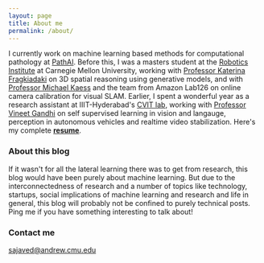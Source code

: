 ```yaml
---
layout: page
title: About me
permalink: /about/
---
```


I currently work on machine learning based methods for computational pathology at [PathAI](https://www.pathai.com/). Before this, I was a masters student at the [Robotics Institute](https://www.ri.cmu.edu/) at Carnegie Mellon University, working with [Professor Katerina Fragkiadaki](https://www.cs.cmu.edu/~katef/) on 3D spatial reasoning using generative models, and with [Professor Michael Kaess](http://frc.ri.cmu.edu/~kaess/) and the team from Amazon Lab126 on online camera calibration for visual SLAM. Earlier, I spent a wonderful year as a research assistant at IIIT-Hyderabad's [CVIT lab](https://cvit.iiit.ac.in/), working with [Professor Vineet Gandhi](https://faculty.iiit.ac.in/~vgandhi/) on self supervised learning in vision and langauge, perception in autonomous vehicles and realtime video stabilization. Here's my complete [**resume**](../cv.pdf).

### About this blog

If it wasn't for all the lateral learning there was to get from research, this blog would have been purely about machine learning. But due to the interconnectedness of research and a number of topics like technology, startups, social implications of machine learning and research and life in general, this blog will probably not be confined to purely technical posts. Ping me if you have something interesting to talk about!

### Contact me

[sajaved@andrew.cmu.edu](mailto:sajaved@andrew.cmu.edu)